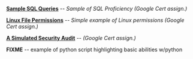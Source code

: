 [**Sample SQL Queries**](https://docs.google.com/document/d/1ZsKOYzJAEu8SExUGHba-vxZWsg12sk0q_5zfkHJzJQY/edit) -- *Sample of SQL Proficiency (Google Cert assign.)*

[**Linux File Permissions**](https://github.com/camHaley/cyberPortfolio/blob/main/File%20permissions%20in%20Linux.pdf) -- *Simple example of Linux permissions (Google Cert assign.)*

[**A Simulated Security Audit**](https://docs.google.com/document/d/1JvUFYoFnD0A0md3ltDWrRytRcbtvYtUb7QJo6mL3c48/edit)  -- *(Google Cert assign.)*

**FIXME** -- example of python script highlighting basic abilities w/python
